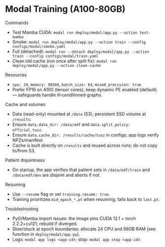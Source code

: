 # Modal Training (A100-80GB)

Commands

- Test Mamba CUDA: `modal run deploy/modal/app.py --action test-mamba`
- Smoke: `modal run deploy/modal/app.py --action train --config configs/modal/smoke.yaml`
- Full (detached): `modal run --detach deploy/modal/app.py --action train --config configs/modal/train.yaml`
 - Clean old cache (run once after split fix): `modal run deploy/modal/app.py --action clean-cache`

Resources

- `cpu: 24`, `memory: 98304`, `batch_size: 64`, `mixed_precision: true`
- Prefer FP16 on A100 (tensor cores); keep dynamic PE enabled (default) — safeguards handle ill‑conditioned graphs.

Cache and volumes

- Data (read-only) mounted at `/data` (S3); persistent SSD volume at `/results`.
- Ensure `data.data_dir: /data/edf` and `data.split_policy: official_tusz`.
- Ensure `data.cache_dir: /results/cache/tusz` in configs; app logs verify NPZs/manifest.
- Cache is built directly on `/results` and reused across runs; do not copy to/from S3.

Patient disjointness

- On startup, the app verifies that patient sets in `/data/edf/train` and `/data/edf/dev` are disjoint and aborts if not.

Resuming

- Use `--resume` flag or set `training.resume: true`.
- Training prioritizes `mid_epoch_*.pt` when resuming; falls back to `last.pt`.

Troubleshooting

- PyG/Mamba import issues: the image pins CUDA 12.1 + torch 2.2.2+cu121; rebuild if diverged.
- Slow/stuck at epoch boundaries: allocate 24 CPU and 96GB RAM (see function in `deploy/modal/app.py`).
- Logs: `modal app logs <app-id>`; stop: `modal app stop <app-id>`.
